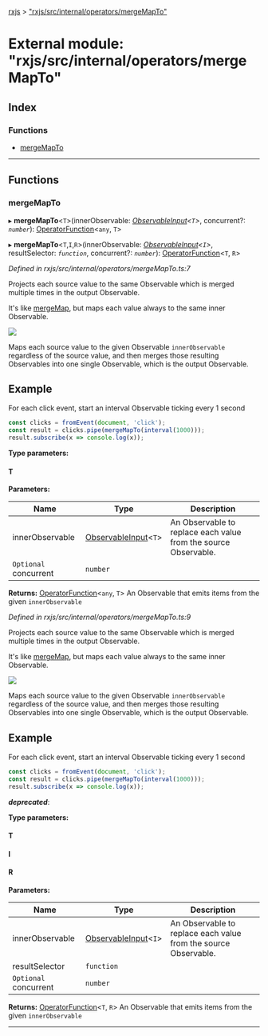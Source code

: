 [rxjs](../README.md) > ["rxjs/src/internal/operators/mergeMapTo"](../modules/_rxjs_src_internal_operators_mergemapto_.md)

# External module: "rxjs/src/internal/operators/mergeMapTo"

## Index

### Functions

* [mergeMapTo](_rxjs_src_internal_operators_mergemapto_.md#mergemapto)

---

## Functions

<a id="mergemapto"></a>

###  mergeMapTo

▸ **mergeMapTo**<`T`>(innerObservable: *[ObservableInput](_rxjs_src_internal_types_.md#observableinput)<`T`>*, concurrent?: *`number`*): [OperatorFunction](../interfaces/_rxjs_src_internal_types_.operatorfunction.md)<`any`, `T`>

▸ **mergeMapTo**<`T`,`I`,`R`>(innerObservable: *[ObservableInput](_rxjs_src_internal_types_.md#observableinput)<`I`>*, resultSelector: *`function`*, concurrent?: *`number`*): [OperatorFunction](../interfaces/_rxjs_src_internal_types_.operatorfunction.md)<`T`, `R`>

*Defined in rxjs/src/internal/operators/mergeMapTo.ts:7*

Projects each source value to the same Observable which is merged multiple times in the output Observable.

It's like [mergeMap](_rxjs_src_internal_operators_mergemap_.md#mergemap), but maps each value always to the same inner Observable.

![](mergeMapTo.png)

Maps each source value to the given Observable `innerObservable` regardless of the source value, and then merges those resulting Observables into one single Observable, which is the output Observable.

Example
-------

For each click event, start an interval Observable ticking every 1 second

```javascript
const clicks = fromEvent(document, 'click');
const result = clicks.pipe(mergeMapTo(interval(1000)));
result.subscribe(x => console.log(x));
```

**Type parameters:**

#### T 
**Parameters:**

| Name | Type | Description |
| ------ | ------ | ------ |
| innerObservable | [ObservableInput](_rxjs_src_internal_types_.md#observableinput)<`T`> |  An Observable to replace each value from the source Observable. |
| `Optional` concurrent | `number` |

**Returns:** [OperatorFunction](../interfaces/_rxjs_src_internal_types_.operatorfunction.md)<`any`, `T`>
An Observable that emits items from the given
`innerObservable`

*Defined in rxjs/src/internal/operators/mergeMapTo.ts:9*

Projects each source value to the same Observable which is merged multiple times in the output Observable.

It's like [mergeMap](_rxjs_src_internal_operators_mergemap_.md#mergemap), but maps each value always to the same inner Observable.

![](mergeMapTo.png)

Maps each source value to the given Observable `innerObservable` regardless of the source value, and then merges those resulting Observables into one single Observable, which is the output Observable.

Example
-------

For each click event, start an interval Observable ticking every 1 second

```javascript
const clicks = fromEvent(document, 'click');
const result = clicks.pipe(mergeMapTo(interval(1000)));
result.subscribe(x => console.log(x));
```

*__deprecated__*:
 

**Type parameters:**

#### T 
#### I 
#### R 
**Parameters:**

| Name | Type | Description |
| ------ | ------ | ------ |
| innerObservable | [ObservableInput](_rxjs_src_internal_types_.md#observableinput)<`I`> |  An Observable to replace each value from the source Observable. |
| resultSelector | `function` |
| `Optional` concurrent | `number` |

**Returns:** [OperatorFunction](../interfaces/_rxjs_src_internal_types_.operatorfunction.md)<`T`, `R`>
An Observable that emits items from the given
`innerObservable`

___


